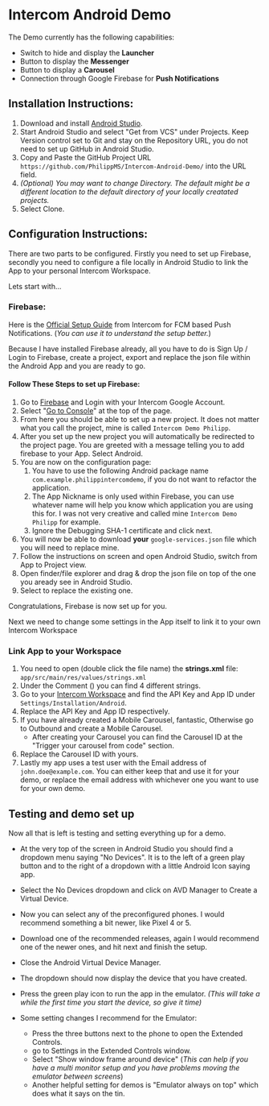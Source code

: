 # Intercom Android Demo

The Demo currently has the following capabilities:
- Switch to hide and display the **Launcher**
- Button to display the **Messenger**
- Button to display a **Carousel**
- Connection through Google Firebase for **Push Notifications**

## Installation Instructions:

1. Download and install [Android Studio](https://developer.android.com/studio?gclid=CjwKCAiA78aNBhAlEiwA7B76p97HhkXEnGh8mDJkFR2lDxHQfSnS_Oj_kZznH3-jW31mv7gYRRnK1hoCseMQAvD_BwE&gclsrc=aw.ds).
2. Start Android Studio and select "Get from VCS" under Projects. Keep Version control set to Git and stay on the Repository URL, you do not need to set up GitHub in Android Studio.
3. Copy and Paste the GitHub Project URL `https://github.com/PhilippMS/Intercom-Android-Demo/` into the URL field.
4. *(Optional) You may want to change Directory. The default might be a different location to the default directory of your locally creatated projects.*
5. Select Clone.

## Configuration Instructions:

There are two parts to be configured. Firstly you need to set up Firebase, secondly you need to configure a file locally in Android Studio to link the App to your personal Intercom Workspace.

Lets start with...

### Firebase:

Here is the [Official Setup Guide](https://developers.intercom.com/installing-intercom/docs/android-fcm-push-notifications) from Intercom for FCM based Push Notifications.
(*You can use it to understand the setup better.*)

Because I have installed Firebase already, all you have to do is Sign Up / Login to Firebase, create a project, export and replace the json file within the Android App and you are ready to go.

#### Follow These Steps to set up Firebase:

1. Go to [Firebase](https://firebase.google.com/) and Login with your Intercom Google Account.
2. Select "[Go to Console](https://console.firebase.google.com/)" at the top of the page.
3. From here you should be able to set up a new project. It does not matter what you call the project, mine is called `Intercom Demo Philipp`.
4. After you set up the new project you will automatically be redirected to the project page. You are greeted with a message telling you to add firebase to your App. Select Android.
5. You are now on the configuration page:
    1. You have to use the following Android package name `com.example.philippintercomdemo`, if you do not want to refactor the application.
    2. The App Nickname is only used within Firebase, you can use whatever name will help you know which application you are using this for. I was not very creative and called mine `Intercom Demo Philipp` for example.
    3. Ignore the Debugging SHA-1 certificate and click next.
6. You will now be able to download **your** `google-services.json` file which you will need to replace mine.
7. Follow the instructions on screen and open Android Studio, switch from App to Project view. 
8. Open finder/file explorer and drag & drop the json file on top of the one you aready see in Android Studio. 
9. Select to replace the existing one.

Congratulations, Firebase is now set up for you.

Next we need to change some settings in the App itself to link it to your own Intercom Workspace

### Link App to your Workspace

1. You need to open (double click the file name) the **strings.xml** file: `app/src/main/res/values/strings.xml` 
2. Under the Comment (<!-- Intercom Workspace Setup !Change values with your own! -->) you can find 4 different strings.
3. Go to your [Intercom Workspace](https://app.intercom.com/) and find the API Key and App ID under `Settings/Installation/Android`.
4. Replace the API Key and App ID respectively.
5. If you have already created a Mobile Carousel, fantastic, Otherwise go to Outbound and create a Mobile Carousel.
    - After creating your Carousel you can find the Carousel ID at the "Trigger your carousel from code" section.
6. Replace the Carousel ID with yours.
7. Lastly my app uses a test user with the Email address of `john.doe@example.com`. You can either keep that and use it for your demo, or replace the email address with whichever one you want to use for your own demo.

## Testing and demo set up

Now all that is left is testing and setting everything up for a demo.
- At the very top of the screen in Android Studio you should find a dropdown menu saying "No Devices". It is to the left of a green play button and to the right of a dropdown with a little Android Icon saying app.
- Select the No Devices dropdown and click on AVD Manager to Create a Virtual Device. 
- Now you can select any of the preconfigured phones. I would recommend something a bit newer, like Pixel 4 or 5. 
- Download one of the recommended releases, again I would recommend one of the newer ones, and hit next and finish the setup.
- Close the Android Virtual Device Manager.
- The dropdown should now display the device that you have created.
- Press the green play icon to run the app in the emulator. *(This will take a while the first time you start the device, so give it time)*
 
- Some setting changes I recommend for the Emulator:
    - Press the three buttons next to the phone to open the Extended Controls. 
    - go to Settings in the Extended Controls window.
    - Select "Show window frame around device" (*This can help if you have a multi monitor setup and you have problems moving the emulator between screens*)
    - Another helpful setting for demos is "Emulator always on top" which does what it says on the tin.


